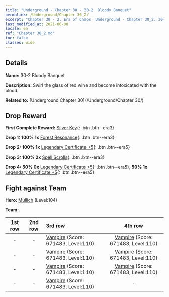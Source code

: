 ```yaml
---
title: "Underground - Chapter 30 - 30-2  Bloody Banquet"
permalink: /Underground/Chapter 30_2/
excerpt: "Chapter 30 - 2. Era of Chaos  Underground - Chapter 30_2. 30-2  Bloody Banquet"
last_modified_at: 2021-06-08
locale: en
ref: "Chapter 30_2.md"
toc: false
classes: wide
---
```


## Details

 **Name:** 30-2  Bloody Banquet

 **Description:**       Swirl the glass of red wine and become intoxicated with the blood.

 **Related to:** [Underground Chapter 30](/Underground/Chapter 30/)

## Drop Reward

 **First Complete Reward:** [Silver Key](/Items/con_693/){: .btn .btn--era3}

 **Drop 1:** **100% 1x** [Forest Resonance](/Items/her_465/){: .btn .btn--era3}

 **Drop 2:** **100% 1x** [Legendary Certificate +5](/Items/mat_102/){: .btn .btn--era5}

 **Drop 3:** **100% 2x** [Spell Scrolls](/Items/con_694/){: .btn .btn--era3}

 **Drop 4:** **50% 0x** [Legendary Certificate +5](/Items/mat_102/){: .btn .btn--era5}, **50% 1x** [Legendary Certificate +5](/Items/mat_102/){: .btn .btn--era5}


## Fight against Team
 **Hero:** [Mullich](/heroes/Mullich/) (Level:104)

 **Team:**


  | 1st row | 2nd row | 3rd row | 4th row |
  |:----:|:----:|:----|:----:|
  | - | - | [Vampire](/units/Vampire/) (Score: 671483, Level:110)  | [Vampire](/units/Vampire/) (Score: 671483, Level:110)  |
  | - | - | [Vampire](/units/Vampire/) (Score: 671483, Level:110)  | [Vampire](/units/Vampire/) (Score: 671483, Level:110)  |
  | - | - | [Vampire](/units/Vampire/) (Score: 671483, Level:110)  | [Vampire](/units/Vampire/) (Score: 671483, Level:110)  |
  | - | - | [Vampire](/units/Vampire/) (Score: 671483, Level:110)  | - |


